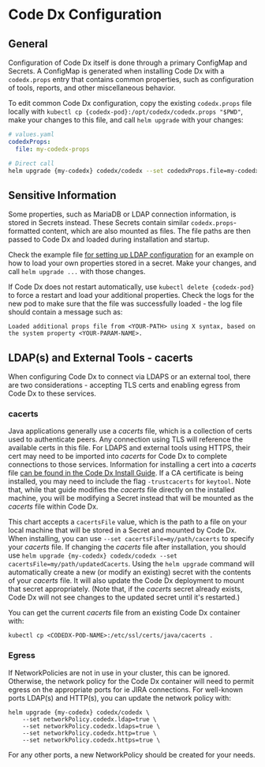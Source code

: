 # Code Dx Configuration

## General

Configuration of Code Dx itself is done through a primary ConfigMap and Secrets. A ConfigMap is generated when installing Code Dx with a `codedx.props` entry that contains common properties, such as configuration of tools, reports, and other miscellaneous behavior.

To edit common Code Dx configuration, copy the existing `codedx.props` file locally with `kubectl cp {codedx-pod}:/opt/codedx/codedx.props "$PWD"`, make your changes to this file, and call `helm upgrade` with your changes:

```yaml
# values.yaml
codedxProps:
  file: my-codedx-props
```

```bash
# Direct call
helm upgrade {my-codedx} codedx/codedx --set codedxProps.file=my-codedx-props
```

## Sensitive Information

Some properties, such as MariaDB or LDAP connection information, is stored in Secrets instead. These Secrets contain similar `codedx.props`-formatted content, which are also mounted as files. The file paths are then passed to Code Dx and loaded during installation and startup.

Check the example file [for setting up LDAP configuration](../sample-values/values-ldap.yaml) for an example on how to load your own properties stored in a secret. Make your changes, and call `helm upgrade ...` with those changes.

If Code Dx does not restart automatically, use `kubectl delete {codedx-pod}` to force a restart and load your additional properties. Check the logs for the new pod to make sure that the file was successfully loaded - the log file should contain a message such as:

```
Loaded additional props file from <YOUR-PATH> using X syntax, based on the system property <YOUR-PARAM-NAME>.
```

## LDAP(s) and External Tools - cacerts

When configuring Code Dx to connect via LDAPS or an external tool, there are two considerations - accepting TLS certs and enabling egress from Code Dx to these services.

### cacerts

Java applications generally use a _cacerts_ file, which is a collection of certs used to authenticate peers. Any connection using TLS will reference the available certs in this file. For LDAPS and external tools using HTTPS, their cert may need to be imported into _cacerts_ for Code Dx to complete connections to those services. Information for installing a cert into a _cacerts_ file [can be found in the Code Dx Install Guide](https://codedx.com/Documentation/InstallGuide.html#TrustingSelfSignedCertificates). If a CA certificate is being installed, you may need to include the flag `-trustcacerts` for `keytool`. Note that, while that guide modifies the _cacerts_ file directly on the installed machine, you will be modifying a Secret instead that will be mounted as the _cacerts_ file within Code Dx.

This chart accepts a `cacertsFile` value, which is the path to a file on your local machine that will be stored in a Secret and mounted by Code Dx. When installing, you can use `--set cacertsFile=my/path/cacerts` to specify your _cacerts_ file. If changing the _cacerts_ file after installation, you should use `helm upgrade {my-codedx} codedx/codedx --set cacertsFile=my/path/updatedCacerts`. Using the `helm upgrade` command will automatically create a new (or modify an existing) secret with the contents of your _cacerts_ file. It will also update the Code Dx deployment to mount that secret appropriately. (Note that, if the _cacerts_ secret already exists, Code Dx will not see changes to the updated secret until it's restarted.)

You can get the current _cacerts_ file from an existing Code Dx container with:

```
kubectl cp <CODEDX-POD-NAME>:/etc/ssl/certs/java/cacerts .
```

### Egress

If NetworkPolicies are not in use in your cluster, this can be ignored. Otherwise, the network policy for the Code Dx container will need to permit egress on the appropriate ports for ie JIRA connections. For well-known ports LDAP(s) and HTTP(s), you can update the network policy with:

```
helm upgrade {my-codedx} codedx/codedx \
    --set networkPolicy.codedx.ldap=true \
    --set networkPolicy.codedx.ldaps=true \
    --set networkPolicy.codedx.http=true \
    --set networkPolicy.codedx.https=true \
```

For any other ports, a new NetworkPolicy should be created for your needs.